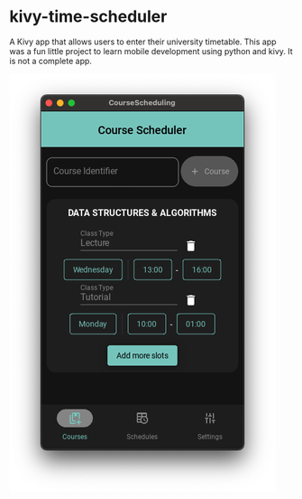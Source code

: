 # kivy-time-scheduler
A Kivy app that allows users to enter their university timetable. This app was a fun little project to learn mobile development using python and kivy. It is not a complete app.

![Demo Image](sample.png)
